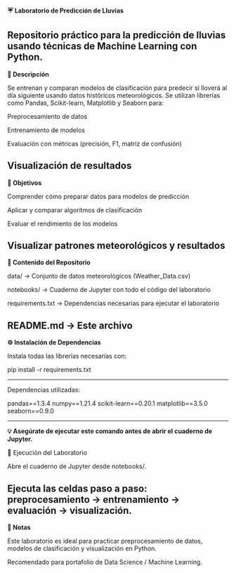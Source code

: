 **☔ Laboratorio de Predicción de Lluvias**

Repositorio práctico para la predicción de lluvias usando técnicas de Machine Learning con Python.
---
**📄 Descripción**

Se entrenan y comparan modelos de clasificación para predecir si lloverá al día siguiente usando datos históricos meteorológicos.
Se utilizan librerías como Pandas, Scikit-learn, Matplotlib y Seaborn para:

Preprocesamiento de datos

Entrenamiento de modelos

Evaluación con métricas (precisión, F1, matriz de confusión)

Visualización de resultados
---
**🎯 Objetivos**

Comprender cómo preparar datos para modelos de predicción

Aplicar y comparar algoritmos de clasificación

Evaluar el rendimiento de los modelos

Visualizar patrones meteorológicos y resultados
---
**📂 Contenido del Repositorio**

data/ → Conjunto de datos meteorológicos (Weather_Data.csv)

notebooks/ → Cuaderno de Jupyter con todo el código del laboratorio

requirements.txt → Dependencias necesarias para ejecutar el laboratorio

README.md → Este archivo
---
**⚙️ Instalación de Dependencias**

Instala todas las librerías necesarias con:

pip install -r requirements.txt

---
Dependencias utilizadas:

pandas==1.3.4
numpy==1.21.4
scikit-learn==0.20.1
matplotlib==3.5.0
seaborn==0.9.0

---
**💡 Asegúrate de ejecutar este comando antes de abrir el cuaderno de Jupyter.**

🚀 Ejecución del Laboratorio

Abre el cuaderno de Jupyter desde notebooks/.

Ejecuta las celdas paso a paso: preprocesamiento → entrenamiento → evaluación → visualización.
---
**📌 Notas**

Este laboratorio es ideal para practicar preprocesamiento de datos, modelos de clasificación y visualización en Python.

Recomendado para portafolio de Data Science / Machine Learning.
